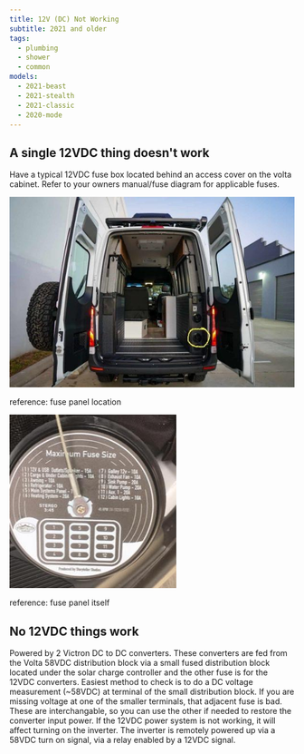 ```yaml
---
title: 12V (DC) Not Working
subtitle: 2021 and older
tags:
  - plumbing
  - shower
  - common
models:
  - 2021-beast
  - 2021-stealth
  - 2021-classic
  - 2020-mode
---
```


## A single 12VDC thing doesn't work

Have a typical 12VDC fuse box located behind an access cover on the volta cabinet. Refer to your owners manual/fuse diagram for applicable fuses.

![Reference for fuse panel location](images/fuse-panel-location.jpg)

reference: fuse panel location

![Reference for fuse panel itself](images/fuse-panel.jpg)

reference: fuse panel itself

## No 12VDC things work

Powered by 2 Victron DC to DC converters. These converters are fed from the Volta 58VDC distribution block via a small fused distribution block located under the solar charge controller and the other fuse is for the 12VDC converters. Easiest method to check is to do a DC voltage measurement (~58VDC) at terminal of the small distribution block. If you are missing voltage at one of the smaller terminals, that adjacent fuse is bad. These are interchangable, so you can use the other if needed to restore the converter input power. If the 12VDC power system is not working, it will affect turning on the inverter. The inverter is remotely powered up via a 58VDC turn on signal, via a relay enabled by a 12VDC signal.
